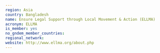 ```yaml
---
region: Asia
country: Bangladesh
name: Ensure Legal Support through Local Movement & Action (ELLMA)
acronym: ELLMA
is_member: yes
no_gndem_member_countries: 
regional_network: 
website: http://www.ellma.org/about.php
---
```

